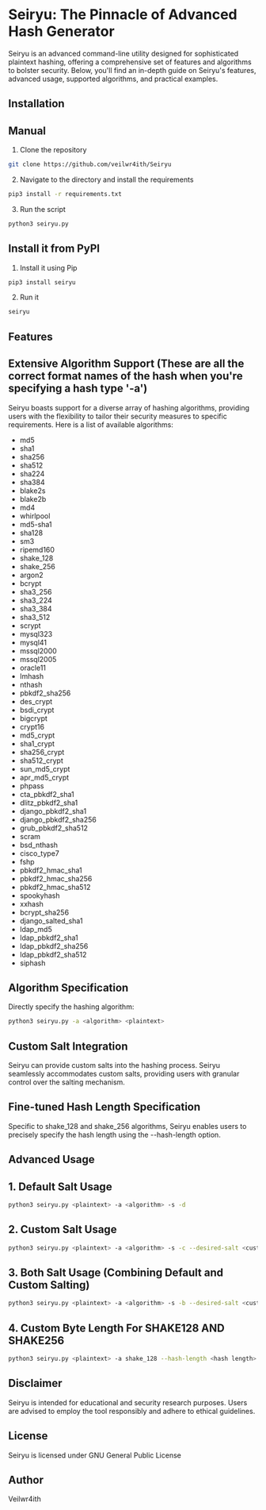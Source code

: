 # Seiryu: The Pinnacle of Advanced Hash Generator
Seiryu is an advanced command-line utility designed for sophisticated plaintext hashing, offering a comprehensive set of features and algorithms to bolster security. Below, you'll find an in-depth guide on Seiryu's features, advanced usage, supported algorithms, and practical examples.

## Installation

## Manual

1. Clone the repository

```bash
git clone https://github.com/veilwr4ith/Seiryu
```

2. Navigate to the directory and install the requirements

```bash
pip3 install -r requirements.txt
```

3. Run the script

```bash
python3 seiryu.py
```

## Install it from PyPI

1. Install it using Pip

```bash
pip3 install seiryu
```

2. Run it

```bash
seiryu
```

## Features

## Extensive Algorithm Support (These are all the correct format names of the hash when you're specifying a hash type '-a')

Seiryu boasts support for a diverse array of hashing algorithms, providing users with the flexibility to tailor their security measures to specific requirements. Here is a list of available algorithms:

- md5
- sha1
- sha256
- sha512
- sha224
- sha384
- blake2s
- blake2b
- md4
- whirlpool
- md5-sha1
- sha128
- sm3
- ripemd160
- shake_128
- shake_256
- argon2
- bcrypt
- sha3_256
- sha3_224
- sha3_384
- sha3_512
- scrypt
- mysql323
- mysql41
- mssql2000
- mssql2005
- oracle11
- lmhash
- nthash
- pbkdf2_sha256
- des_crypt
- bsdi_crypt
- bigcrypt
- crypt16
- md5_crypt
- sha1_crypt
- sha256_crypt
- sha512_crypt
- sun_md5_crypt
- apr_md5_crypt
- phpass
- cta_pbkdf2_sha1
- dlitz_pbkdf2_sha1
- django_pbkdf2_sha1
- django_pbkdf2_sha256
- grub_pbkdf2_sha512
- scram
- bsd_nthash
- cisco_type7
- fshp
- pbkdf2_hmac_sha1
- pbkdf2_hmac_sha256
- pbkdf2_hmac_sha512
- spookyhash
- xxhash
- bcrypt_sha256
- django_salted_sha1
- ldap_md5
- ldap_pbkdf2_sha1
- ldap_pbkdf2_sha256
- ldap_pbkdf2_sha512
- siphash

## Algorithm Specification

Directly specify the hashing algorithm:

```bash
python3 seiryu.py -a <algorithm> <plaintext>
```

## Custom Salt Integration

Seiryu can provide custom salts into the hashing process. Seiryu seamlessly accommodates custom salts, providing users with granular control over the salting mechanism.

## Fine-tuned Hash Length Specification

Specific to shake_128 and shake_256 algorithms, Seiryu enables users to precisely specify the hash length using the --hash-length option.

## Advanced Usage

## 1. Default Salt Usage

```bash
python3 seiryu.py <plaintext> -a <algorithm> -s -d
```

## 2. Custom Salt Usage

```bash
python3 seiryu.py <plaintext> -a <algorithm> -s -c --desired-salt <custom salt>
```

## 3. Both Salt Usage (Combining Default and Custom Salting)

```bash
python3 seiryu.py <plaintext> -a <algorithm> -s -b --desired-salt <custom salt>
```

## 4. Custom Byte Length For SHAKE128 AND SHAKE256

```bash
python3 seiryu.py <plaintext> -a shake_128 --hash-length <hash length>
```

## Disclaimer

Seiryu is intended for educational and security research purposes. Users are advised to employ the tool responsibly and adhere to ethical guidelines.

## License

Seiryu is licensed under GNU General Public License

## Author

Veilwr4ith

